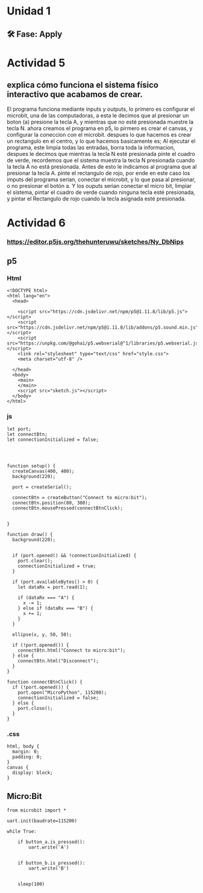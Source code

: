 # Unidad 1

## 🛠 Fase: Apply

# Actividad 5

## explica cómo funciona el sistema físico interactivo que acabamos de crear.

El programa funciona mediante inputs y outputs, lo primero es configurar el microbit, una de las computadoras, a esta le decimos que al presionar un boton (a) presione la tecla A, y mientras que no esté presionada muestre la tecla N.
ahora creamos el programa en p5, lo pirmero es crear el canvas, y configurar la coneccion con el microbit. despues lo que hacemos es crear un rectangulo en el centro, y lo que hacemos basicamente es; Al ejecutar el programa, este limpia todas las entradas, borra toda la informacion, despues le decimos que mientras la tecla N esté presionada pinte el cuadro de verde, recordemos que el sistema muestra la tecla N presionada cuando la tecla A no está presionada. Antes de esto le indicamos al programa que al presionar la tecla A. pinte el rectangulo de rojo, por ende en este caso los imputs del programa serian, conectar el microbit, y lo que pasa al presionar, o no presionar el botón a. Y los ouputs serian conectar el micro bit, limpiar el sistema, pintar el cuadro de verde cuando ninguna tecla esté presionada, y pintar el Rectangulo de rojo cuando la tecla asignada esté presionada.

# Actividad 6
### https://editor.p5js.org/thehunteruwu/sketches/Ny_DbNips
## p5
### Html
```
<!DOCTYPE html>
<html lang="en">
  <head>
    
    <script src="https://cdn.jsdelivr.net/npm/p5@1.11.8/lib/p5.js"></script>
    <script src="https://cdn.jsdelivr.net/npm/p5@1.11.8/lib/addons/p5.sound.min.js"></script>
    <script src="https://unpkg.com/@gohai/p5.webserial@^1/libraries/p5.webserial.js"></script>
    <link rel="stylesheet" type="text/css" href="style.css">
    <meta charset="utf-8" />

  </head>
  <body>
    <main>
    </main>
    <script src="sketch.js"></script>
  </body>
</html>

```
### js
```
let port;
let connectBtn;
let connectionInitialized = false;




function setup() {
  createCanvas(400, 400);
  background(220);

  port = createSerial();

  connectBtn = createButton("Connect to micro:bit");
  connectBtn.position(80, 300);
  connectBtn.mousePressed(connectBtnClick);

 
}

function draw() {
  background(220);


  if (port.opened() && !connectionInitialized) {
    port.clear();
    connectionInitialized = true;
  }

  if (port.availableBytes() > 0) {
    let dataRx = port.read(1);

    if (dataRx === "A") {
      x -= 1; 
    } else if (dataRx === "B") {
      x += 1; 
    }
  }

  ellipse(x, y, 50, 50);

  if (!port.opened()) {
    connectBtn.html("Connect to micro:bit");
  } else {
    connectBtn.html("Disconnect");
  }
}

function connectBtnClick() {
  if (!port.opened()) {
    port.open("MicroPython", 115200);
    connectionInitialized = false;
  } else {
    port.close();
  }
}
```
### .css
```
html, body {
  margin: 0;
  padding: 0;
}
canvas {
  display: block;
}

```
## Micro:Bit

```
from microbit import *

uart.init(baudrate=115200)

while True:

    if button_a.is_pressed():
        uart.write('A')
  

    if button_b.is_pressed():
        uart.write('B')
   

    sleep(100)
```



